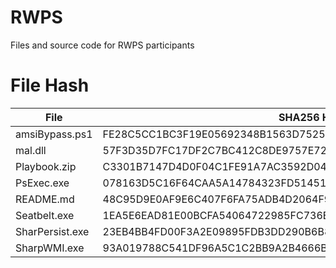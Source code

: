 # RWPS

Files and source code for RWPS participants

# File Hash

| File                | SHA256 Hash                                                           |
|---------------------|-----------------------------------------------------------------------|
| 	amsiBypass.ps1	  | 	FE28C5CC1BC3F19E05692348B1563D7525CC070D1E31ECE6FF2F9FDB8A24B1C3	  | 
| 	mal.dll	          | 	57F3D35D7FC17DF2C7BC412C8DE9757E724F7C580452EB39613AED677DD7966B	  | 
| 	Playbook.zip	    | 	C3301B7147D4D0F04C1FE91A7AC3592D044A45891D740DED8C403956B4F48E9B  	| 
| 	PsExec.exe	      | 	078163D5C16F64CAA5A14784323FD51451B8C831C73396B967B4E35E6879937B	  | 
| 	README.md	        | 	48C95D9E0AF9E6C407F6FA75ADB4D2064F90C86B425CE630C862F866E6000AD0	  | 
| 	Seatbelt.exe	    | 	1EA5E6EAD81E00BCFA54064722985FC736EB3CD9888358CBDCE3BBE22ECEACD8  	| 
| 	SharPersist.exe  	| 	23EB4BB4FD00F3A2E09895FDB3DD290B6B8E788308E223FDCCDBF871F2D46F4F	  | 
| 	SharpWMI.exe    	| 	93A019788C541DF96A5C1C2BB9A2B4666B8435BCC43676C6B601AED1FE9F2E7E	  | 

